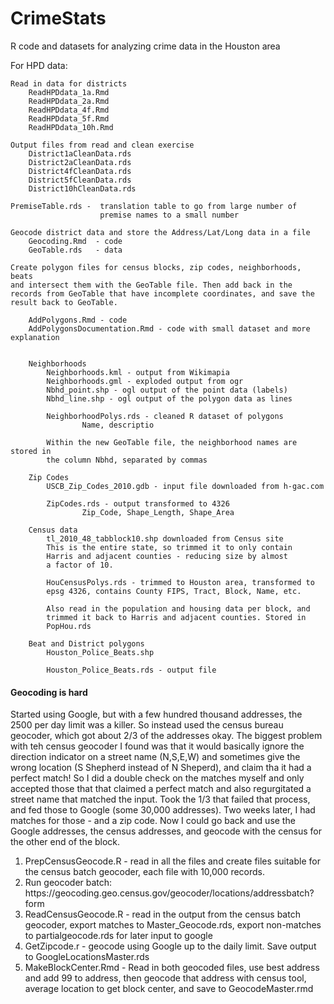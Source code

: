 # CrimeStats
R code and datasets for analyzing crime data in the Houston area

For HPD data:

    Read in data for districts
        ReadHPDdata_1a.Rmd
        ReadHPDdata_2a.Rmd
        ReadHPDdata_4f.Rmd
        ReadHPDdata_5f.Rmd
        ReadHPDdata_10h.Rmd

    Output files from read and clean exercise
        District1aCleanData.rds
        District2aCleanData.rds
        District4fCleanData.rds
        District5fCleanData.rds
        District10hCleanData.rds

    PremiseTable.rds -  translation table to go from large number of
                        premise names to a small number

    Geocode district data and store the Address/Lat/Long data in a file
        Geocoding.Rmd  - code
        GeoTable.rds   - data

    Create polygon files for census blocks, zip codes, neighborhoods, beats
    and intersect them with the GeoTable file. Then add back in the
    records from GeoTable that have incomplete coordinates, and save the
    result back to GeoTable.

        AddPolygons.Rmd - code
        AddPolygonsDocumentation.Rmd - code with small dataset and more explanation
        
  
        Neighborhoods
            Neighborhoods.kml - output from Wikimapia
            Neighborhoods.gml - exploded output from ogr
            Nbhd_point.shp - ogl output of the point data (labels)
            Nbhd_line.shp - ogl output of the polygon data as lines
            
            NeighborhoodPolys.rds - cleaned R dataset of polygons
                    Name, descriptio
             
            Within the new GeoTable file, the neighborhood names are stored in
            the column Nbhd, separated by commas

        Zip Codes
            USCB_Zip_Codes_2010.gdb - input file downloaded from h-gac.com

            ZipCodes.rds - output transformed to 4326
                    Zip_Code, Shape_Length, Shape_Area

        Census data
            tl_2010_48_tabblock10.shp downloaded from Census site
            This is the entire state, so trimmed it to only contain
            Harris and adjacent counties - reducing size by almost
            a factor of 10.

            HouCensusPolys.rds - trimmed to Houston area, transformed to
            epsg 4326, contains County FIPS, Tract, Block, Name, etc.

            Also read in the population and housing data per block, and
            trimmed it back to Harris and adjacent counties. Stored in
            PopHou.rds

        Beat and District polygons
            Houston_Police_Beats.shp
            
            Houston_Police_Beats.rds - output file



<h4>Geocoding is hard</h4>

<p>
Started using Google, but with a few hundred thousand addresses, the 2500 per day limit was a killer. So instead used the census bureau geocoder, which got about 2/3 of the addresses okay. The biggest problem with teh census geocoder I found was that it would basically ignore the direction indicator on a street name (N,S,E,W) and sometimes give the wrong location (S Shepherd instead of N Sheperd), and claim tha it had a perfect match! So I did a double check on the matches myself and only accepted those that that claimed a perfect match and also regurgitated a street name that matched the input. Took the 1/3 that failed that process, and fed those to Google (some 30,000 addresses). Two weeks later, I had matches for those - and a zip code. Now I could go back and use the Google addresses, the census addresses, and geocode with the census for the other end of the block.
</p>

<ol>
<li>PrepCensusGeocode.R - read in all the files and create files suitable for the census batch geocoder, each file with 10,000 records.</li>
<li>Run geocoder batch: https://geocoding.geo.census.gov/geocoder/locations/addressbatch?form </li>
<li>ReadCensusGeocode.R - read in the output from the census batch geocoder, export matches to Master_Geocode.rds, export non-matches to partialgeocode.rds for later input to google</li>
<li>GetZipcode.r - geocode using Google up to the daily limit. Save output to GoogleLocationsMaster.rds</li>
<li>MakeBlockCenter.Rmd - Read in both geocoded files, use best address and add 99 to address, then geocode that address with census tool, average location to get block center, and save to GeocodeMaster.rmd</li>
</ol>
